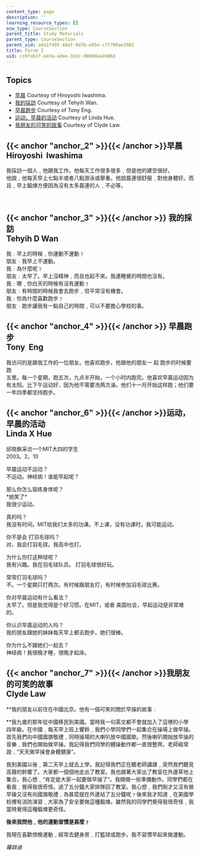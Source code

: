 ```yaml
---
content_type: page
description: ''
learning_resource_types: []
ocw_type: CourseSection
parent_title: Study Materials
parent_type: CourseSection
parent_uid: ada1fd95-48af-8d76-e95e-c7f700ae2981
title: Forum 2
uid: cc6fe61f-e43a-adee-3e3c-9060daa4986d
---
```


Topics
------

*   [早晨](#anchor_2) Courtesy of Hiroyoshi Iwashima.
*   [我的採訪](#anchor_3) Courtesy of Tehyih Wan.
*   [早晨跑步](#anchor_4) Courtesy of Tony Eng.
*   [运动，早晨的活动](#anchor_6) Courtesy of Linda Hue.
*   [我朋友的可笑的故事](#anchor_7) Courtesy of Clyde Law.

{{< anchor "anchor_2" >}}{{< /anchor >}}早晨  
Hiroyoshi  Iwashima
----------------------------------------------------------------

我採訪一個人﹐他跟我工作。他每天工作很多很多﹐但是他的建空很好。  
他說﹐他每天早上七點半或者八點游泳或舉重。他說晨連很舒服﹐對他身體好。而且﹐早上鍛煉方便因為沒有太多晨連的人﹐不必等。  
  
 

 {{< anchor "anchor_3" >}}{{< /anchor >}} 我的採訪  
Tehyih D Wan
-------------------------------------------------------------

我﹕早上的時候﹐你運動不運動﹖  
朋友﹕我早上不運動。  
我﹕為什麼呢﹖  
朋友﹕太早了。早上沒精神﹐而且也起不來。我連睡覺的時間也沒有。  
我﹕哪﹐你白天的時候有沒有運動﹖  
朋友﹕有時間的時候我會去跑步﹐但平常沒有機會。  
我﹕你為什麼喜歡跑步﹖  
朋友﹕跑步讓我有一點自己的時間﹐可以不要擔心學校的事。

 {{< anchor "anchor_4" >}}{{< /anchor >}} 早晨跑步  
Tony  Eng
----------------------------------------------------------

我访问的是跟我工作的一位朋友。他喜欢跑步。他跟他的朋友一 起 跑步的时候要跑  
五里。每一个星期，跑五次，九点半开始，一个小时内跑完。他喜欢早晨运动因为  
有太阳。比下午运动好，因为他不需要洗两次澡。他们十一月开始这样跑；他们要  
一年四季都坚持跑步。

{{< anchor "anchor_6" >}}{{< /anchor >}}运动，早晨的活动  
Linda X Hue
--------------------------------------------------------------

邱晓枫采访一个MIT大四的学生  
2003。2。10  
  
早晨运动不运动？  
不运动。神经病！谁能早起呢？  
  
那么你怎么锻练身体呢？  
\*她笑了\*  
我很少运动。  
  
真的吗？  
我没有时间。MIT给我们太多的功课。不上课，没有功课时，我可能运动。  
  
你不是会 打羽毛球吗？  
对，我会打羽毛球。我高中也打。  
  
为什么你打这种球呢？  
我有兴趣。我在羽毛球队员。 打羽毛球很好玩。  
  
常常打羽毛球吗？  
不。一个星期只打两次。有时候跟朋友打，有时候参加羽毛球比赛。  
  
你对早晨运动有什么看法？  
太早了。但是我觉得是个好习惯。在MIT，或者 美国社会，早起运动是非常难的。  
  
你认识早晨运动的人吗？  
我的朋友跟她的妹妹每天早上都去跑步。她们很棒。  
  
你为什么不跟她们一起去？  
神经病！我很晚才睡，很晚才起床。

{{< anchor "anchor_7" >}}{{< /anchor >}}我朋友的可笑的故事  
Clyde Law
-------------------------------------------------------------

**我的朋友以前住在中國北京。他有一個可笑的關於早操的故事﹕  
  
**我九歲的那年從中國移民到美國。當時我一句英文都不會就加入了這裡的小學四年級。在中國﹐每天早上班上響鈴﹐我們小學同學們一起集合在操場上做早操。首先我們向中國國旗敬禮﹐同時操場的大喇叭放中國國歌。然後喇叭開始放早操的音樂﹐我們也開始做早操。我記得我們同學的體操動作都一直很整齊。老師經常說﹐“天天做早操會身體健康”。  
  
我到美國以後﹐第二天早上就去上學。我記得我們正在聽老師講課﹐突然我們聽見高聲的鈴響了。大家都一個個地走出了教室。我也跟著大家出了教室在外邊草地上集合。我心想﹐“肯定是大家一起要做早操了”。我開做一些準備動作。同學們都在看我﹐覺得我很奇怪。過了五分鐘大家排隊回了教室。我心想﹐我們剛才又沒有做早操又沒有向國旗敬禮﹐為甚麼就在外邊站了五分鐘呢﹖後來我才知道﹐在美國學校裡有消防演習﹐大家為了安全要做這種鍛煉。雖然我的同學們覺得我很奇怪﹐我當時覺得這種鍛煉更奇怪。  
  
**後來我問他﹐他的運動習慣是甚麼﹖**  
  
我現在喜歡傍晚運動﹐經常去健身房﹑打籃球或跑步。我不習慣早起來做運動。  
  
_羅啟迪_